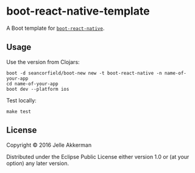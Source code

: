 # boot-react-native-template

A Boot template for [`boot-react-native`](https://github.com/mjmeintjes/boot-react-native).

## Usage

Use the version from Clojars:
```
boot -d seancorfield/boot-new new -t boot-react-native -n name-of-your-app
cd name-of-your-app
boot dev --platform ios
```

Test locally:
```
make test
```

## License

Copyright © 2016 Jelle Akkerman

Distributed under the Eclipse Public License either version 1.0 or (at
your option) any later version.

